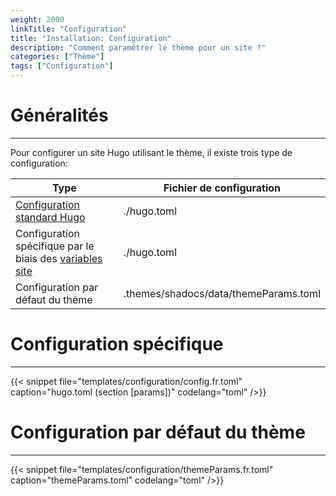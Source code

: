 ```yaml
---
weight: 2000
linkTitle: "Configuration"
title: "Installation: Configuration"
description: "Comment paramétrer le thème pour un site ?"
categories: ["Thème"]
tags: ["Configuration"]
---
```


# Généralités
---

Pour configurer un site Hugo utilisant le thème, il existe trois type de configuration:

| Type | Fichier de configuration |
| ---- | ------------------------ |
| [Configuration standard Hugo](https://gohugo.io/getting-started/configuration/) | ./hugo.toml |
| Configuration spécifique par le biais des [variables site](https://gohugo.io/variables/site/) | ./hugo.toml |
| Configuration par défaut du thème | .themes/shadocs/data/themeParams.toml |

# Configuration spécifique
---

{{< snippet
    file="templates/configuration/config.fr.toml"
    caption="hugo.toml (section [params])"
    codelang="toml"
/>}}

# Configuration par défaut du thème
---

{{< snippet
    file="templates/configuration/themeParams.fr.toml"
    caption="themeParams.toml"
    codelang="toml"
/>}}
